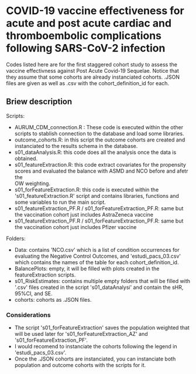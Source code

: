 # COVID-19 vaccine effectiveness for acute and post acute cardiac and thromboembolic complications following SARS-CoV-2 infection
Codes listed here are for the first staggered cohort study to assess the vaccine effectivness against Post Acute Covid-19 Sequelae. Notice that they assume that some cohorts are already instanciated cohorts. .JSON files are given as well as .csv with the cohort_definition_id for each.

## Briew description
Scripts:
  - AURUM_CDM_connection.R : These code is executed within the other scripts to stablish connection to the database and load some libraries.
  - outcome_cohorts.R: in this script the outcome cohorts are created and instanciated to the results schema in the database.
  - s01_dataAnalysis.R: this code does all the analysis once the data is obtained.
  - s01_featureExtraction.R: this code extract covariates for the propensity scores and evaluated the balance with ASMD and NCO before and afetr the        
                             OW weighting.
  - s01_forFeatureExtraction.R: this code is executed within the 's01_featureExtraction.R' script and contains libraries, functions and some 
                                variables to run the main script.
  - s01_featureExtraction_PF.R / s01_forFeatureExtraction_PF.R: same but the vaccination cohort just includes AstraZeneca vaccine  
  - s01_featureExtraction_PF.R / s01_forFeatureExtraction_PF.R: same but the vaccination cohort just includes Pfizer vaccine    
  
 Folders: 
  - Data: contains 'NCO.csv' which is a list of condition occurrences for evaluating the Negative Control Outcomes, and 'estudi_pacs_03.csv' which 
    contains the names of the table for each cohort_definition_id.
  - BalancePlots: empty, it will be filled with plots created in the featureExtraction scripts.
  - s01_RiskEstimates: contains multiple empty folders that will be filled with '.csv' files created in the script 's01_dataAnalysi' and contain the
                       sHR, 95%CI, and SE.
  - cohorts: cohorts as .JSON files.
 
  ### Considerations
  - The script 's01_forFeatureExtraction' saves the population weighted that will be used later for 's01_forFeatureExtraction_AZ' and 
    's01_forFeatureExtraction_PF'.
  - I would recomend to instanciate the cohorts following the legend in 'estudi_pacs_03.csv'.
  - Once the .JSON cohorts are instanciated, you can instanciate both population and outcome cohorts with the scripts for it. 
